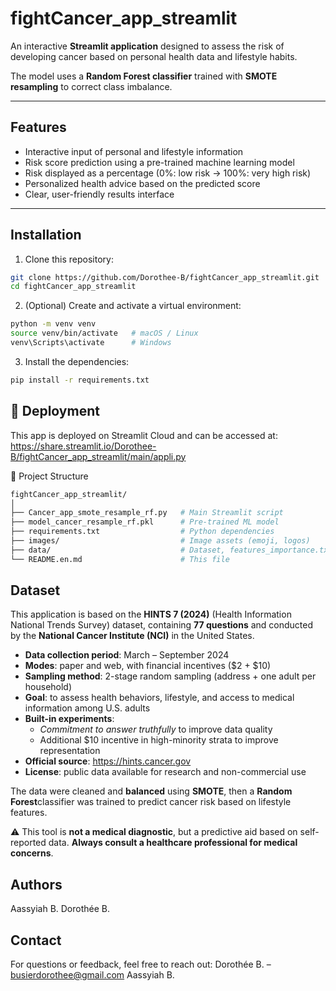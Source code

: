 # fightCancer_app_streamlit

An interactive **Streamlit application** designed to assess the risk of developing cancer based on personal health data and lifestyle habits.

The model uses a **Random Forest classifier** trained with **SMOTE resampling** to correct class imbalance.

---

## Features

- Interactive input of personal and lifestyle information  
- Risk score prediction using a pre-trained machine learning model  
- Risk displayed as a percentage (0%: low risk → 100%: very high risk)  
- Personalized health advice based on the predicted score  
- Clear, user-friendly results interface  

---

## Installation

1. Clone this repository:
```bash
git clone https://github.com/Dorothee-B/fightCancer_app_streamlit.git
cd fightCancer_app_streamlit
```

2. (Optional) Create and activate a virtual environment:
```bash
python -m venv venv
source venv/bin/activate   # macOS / Linux
venv\Scripts\activate      # Windows
````

3. Install the dependencies:
```bash
pip install -r requirements.txt
````

## 🚀 Deployment
This app is deployed on Streamlit Cloud and can be accessed at:
https://share.streamlit.io/Dorothee-B/fightCancer_app_streamlit/main/appli.py

📂 Project Structure
```bash
fightCancer_app_streamlit/
│
├── Cancer_app_smote_resample_rf.py   # Main Streamlit script
├── model_cancer_resample_rf.pkl      # Pre-trained ML model
├── requirements.txt                  # Python dependencies
├── images/                           # Image assets (emoji, logos)
├── data/                             # Dataset, features_importance.txt
└── README.en.md                      # This file
```

## Dataset
This application is based on the **HINTS 7 (2024)** (Health Information National Trends Survey) dataset, containing **77 questions** and conducted by the **National Cancer Institute (NCI)** in the United States.

- **Data collection period**: March – September 2024
- **Modes**: paper and web, with financial incentives ($2 + $10)
- **Sampling method**: 2-stage random sampling (address + one adult per household)
- **Goal**: to assess health behaviors, lifestyle, and access to medical information among U.S. adults
- **Built-in experiments**:
  - *Commitment to answer truthfully* to improve data quality
  - Additional $10 incentive in high-minority strata to improve representation
- **Official source**: https://hints.cancer.gov
- **License**: public data available for research and non-commercial use

The data were cleaned and **balanced** using **SMOTE**, then a **Random Forest**classifier was trained to predict cancer risk based on lifestyle features.

⚠️ This tool is **not a medical diagnostic**, but a predictive aid based on self-reported data. **Always consult a healthcare professional for medical concerns**.

## Authors
Aassyiah B.
Dorothée B.

## Contact
For questions or feedback, feel free to reach out:
Dorothée B. – busierdorothee@gmail.com
Aassyiah B.